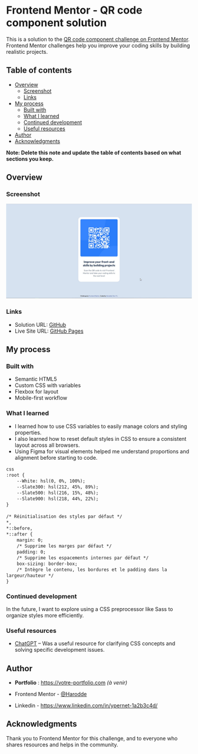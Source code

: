 # Frontend Mentor - QR code component solution

This is a solution to the [QR code component challenge on Frontend Mentor](https://www.frontendmentor.io/challenges/qr-code-component-iux_sIO_H). Frontend Mentor challenges help you improve your coding skills by building realistic projects. 

## Table of contents

- [Overview](#overview)
  - [Screenshot](#screenshot)
  - [Links](#links)
- [My process](#my-process)
  - [Built with](#built-with)
  - [What I learned](#what-i-learned)
  - [Continued development](#continued-development)
  - [Useful resources](#useful-resources)
- [Author](#author)
- [Acknowledgments](#acknowledgments)

**Note: Delete this note and update the table of contents based on what sections you keep.**

## Overview

### Screenshot

![QR Code Component](./screenshot.jpg)

### Links

- Solution URL: [GitHub](https://github.com/Harodde/frontendmentorProjectGit)
- Live Site URL: [GitHub Pages](https://harodde.github.io/frontendmentorProjectGit/)

## My process

### Built with

- Semantic HTML5
- Custom CSS with variables
- Flexbox for layout
- Mobile-first workflow

### What I learned

- I learned how to use CSS variables to easily manage colors and styling properties.
- I also learned how to reset default styles in CSS to ensure a consistent layout across all browsers.
- Using Figma for visual elements helped me understand proportions and alignment before starting to code.

```
css
:root {
    --White: hsl(0, 0%, 100%);
    --Slate300: hsl(212, 45%, 89%);
    --Slate500: hsl(216, 15%, 48%);
    --Slate900: hsl(218, 44%, 22%);
}

/* Réinitialisation des styles par défaut */
*,
*::before,
*::after {
    margin: 0;
    /* Supprime les marges par défaut */
    padding: 0;
    /* Supprime les espacements internes par défaut */
    box-sizing: border-box;
    /* Intègre le contenu, les bordures et le padding dans la largeur/hauteur */
}
```

### Continued development

In the future, I want to explore using a CSS preprocessor like Sass to organize styles more efficiently.

### Useful resources

- [ChatGPT](https://chat.openai.com) – Was a useful resource for clarifying CSS concepts and solving specific development issues.

## Author

- **Portfolio** : https://votre-portfolio.com *(à venir)*

- Frontend Mentor - [@Harodde](https://www.frontendmentor.io/profile/harodde)
- Linkedin - https://www.linkedin.com/in/ypernet-1a2b3c4d/

## Acknowledgments

Thank you to Frontend Mentor for this challenge, and to everyone who shares resources and helps in the community.

